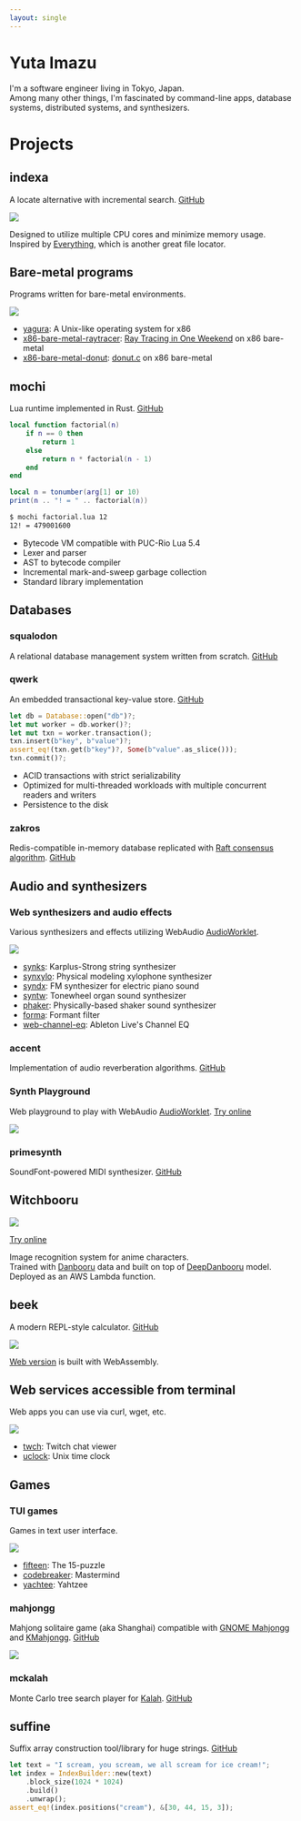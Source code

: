 ```yaml
---
layout: single
---
```


# **Yuta Imazu**

I'm a software engineer living in Tokyo, Japan. \
Among many other things, I'm fascinated by command-line apps, database systems, distributed systems, and synthesizers.

# Projects

## indexa

A locate alternative with incremental search. [GitHub](https://github.com/mosmeh/indexa)

![](imgs/indexa.png)

Designed to utilize multiple CPU cores and minimize memory usage. \
Inspired by [Everything](https://www.voidtools.com/), which is another great file locator.

## Bare-metal programs

Programs written for bare-metal environments.

![](imgs/yagura.png)

- [yagura](https://github.com/mosmeh/yagura): A Unix-like operating system for x86
- [x86-bare-metal-raytracer](https://github.com/mosmeh/x86-bare-metal-raytracer): [Ray Tracing in One Weekend](https://raytracing.github.io/books/RayTracingInOneWeekend.html) on x86 bare-metal
- [x86-bare-metal-donut](https://github.com/mosmeh/x86-bare-metal-donut): [donut.c](https://www.a1k0n.net/2006/09/15/obfuscated-c-donut.html) on x86 bare-metal

## mochi

Lua runtime implemented in Rust. [GitHub](https://github.com/mosmeh/mochi)

```lua
local function factorial(n)
    if n == 0 then
        return 1
    else
        return n * factorial(n - 1)
    end
end

local n = tonumber(arg[1] or 10)
print(n .. "! = " .. factorial(n))
```

```sh {linenos=false}
$ mochi factorial.lua 12
12! = 479001600
```

 - Bytecode VM compatible with PUC-Rio Lua 5.4
 - Lexer and parser
 - AST to bytecode compiler
 - Incremental mark-and-sweep garbage collection
 - Standard library implementation

## Databases

### squalodon

A relational database management system written from scratch. [GitHub](https://github.com/mosmeh/squalodon)

### qwerk

An embedded transactional key-value store. [GitHub](https://github.com/mosmeh/qwerk)

```rust
let db = Database::open("db")?;
let mut worker = db.worker()?;
let mut txn = worker.transaction();
txn.insert(b"key", b"value")?;
assert_eq!(txn.get(b"key")?, Some(b"value".as_slice()));
txn.commit()?;
```

  - ACID transactions with strict serializability
  - Optimized for multi-threaded workloads with multiple concurrent readers and writers
  - Persistence to the disk

### zakros

Redis-compatible in-memory database replicated with [Raft consensus algorithm](https://raft.github.io/). [GitHub](https://github.com/mosmeh/zakros)

## Audio and synthesizers

### Web synthesizers and audio effects

Various synthesizers and effects utilizing WebAudio [AudioWorklet](https://developer.mozilla.org/en-US/docs/Web/API/AudioWorklet).

![](imgs/syndx.png)

- [synks](https://mosmeh.github.io/synks/): Karplus-Strong string synthesizer
- [synxylo](https://mosmeh.github.io/synxylo/): Physical modeling xylophone synthesizer
- [syndx](https://mosmeh.github.io/syndx/): FM synthesizer for electric piano sound
- [syntw](https://mosmeh.github.io/syntw/): Tonewheel organ sound synthesizer
- [phaker](https://mosmeh.github.io/phaker/): Physically-based shaker sound synthesizer
- [forma](https://mosmeh.github.io/forma/): Formant filter
- [web-channel-eq](https://mosmeh.github.io/web-channel-eq/): Ableton Live's Channel EQ

### accent

Implementation of audio reverberation algorithms. [GitHub](https://github.com/mosmeh/accent)

### Synth Playground

Web playground to play with WebAudio [AudioWorklet](https://developer.mozilla.org/en-US/docs/Web/API/AudioWorklet). [Try online](https://mosmeh.github.io/synth-playground/)

![](imgs/synth-playground.png)

### primesynth

SoundFont-powered MIDI synthesizer. [GitHub](https://github.com/mosmeh/primesynth)

## Witchbooru

![](imgs/witchbooru.png)

[Try online](https://mosmeh.github.io/witchbooru/)

Image recognition system for anime characters. \
Trained with [Danbooru](https://danbooru.donmai.us/) data and built on top of [DeepDanbooru](https://github.com/KichangKim/DeepDanbooru) model. \
Deployed as an AWS Lambda function.

## beek

A modern REPL-style calculator. [GitHub](https://github.com/mosmeh/beek)

![](imgs/beek.png)

[Web version](https://mosmeh.github.io/beek/) is built with WebAssembly.

## Web services accessible from terminal

Web apps you can use via curl, wget, etc.

![](imgs/uclock.png)

- [twch](https://github.com/mosmeh/twch): Twitch chat viewer
- [uclock](https://github.com/mosmeh/uclock): Unix time clock

## Games

### TUI games

Games in text user interface.

![](imgs/yachtee.png)

- [fifteen](https://github.com/mosmeh/fifteen): The 15-puzzle
- [codebreaker](https://github.com/mosmeh/codebreaker): Mastermind
- [yachtee](https://github.com/mosmeh/yachtee): Yahtzee

### mahjongg

Mahjong solitaire game (aka Shanghai) compatible with [GNOME Mahjongg](https://wiki.gnome.org/Apps/Mahjongg) and [KMahjongg](https://games.kde.org/games/kmahjongg/). [GitHub](https://github.com/mosmeh/mahjongg)

![](imgs/mahjongg.png)

### mckalah

Monte Carlo tree search player for [Kalah](https://en.wikipedia.org/wiki/Kalah). [GitHub](https://github.com/mosmeh/mckalah)

## suffine

Suffix array construction tool/library for huge strings. [GitHub](https://github.com/mosmeh/suffine)

```rust
let text = "I scream, you scream, we all scream for ice cream!";
let index = IndexBuilder::new(text)
    .block_size(1024 * 1024)
    .build()
    .unwrap();
assert_eq!(index.positions("cream"), &[30, 44, 15, 3]);
```
